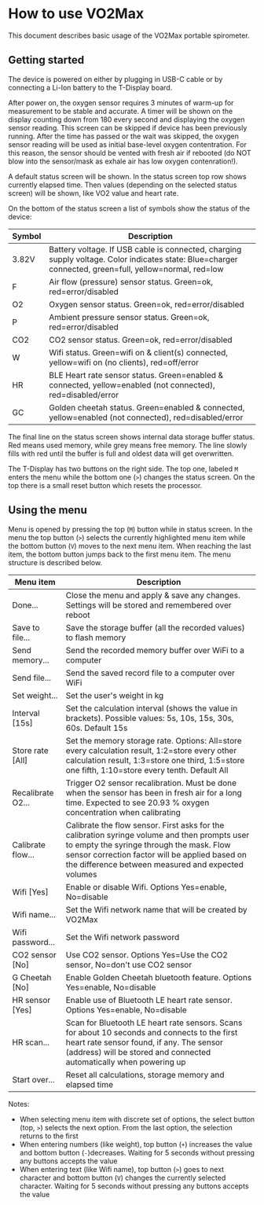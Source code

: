 # How to use VO2Max
This document describes basic usage of the VO2Max portable spirometer.

## Getting started

The device is powered on either by plugging in USB-C cable or by connecting a Li-Ion battery to the T-Display board.

After power on, the oxygen sensor requires 3 minutes of warm-up for measurement to be stable and accurate. A timer will be shown on the display counting down from 180 every second and displaying the oxygen sensor reading. This screen can be skipped if device has been previously running. After the time has passed or the wait was skipped, the oxygen sensor reading will be used as initial base-level oxygen contentration. For this reason, the sensor should be vented with fresh air if rebooted (do NOT blow into the sensor/mask as exhale air has low oxygen contenration!).

A default status screen will be shown. In the status screen top row shows currently elapsed time. Then values (depending on the selected status screen) will be shown, like VO2 value and heart rate.

On the bottom of the status screen a list of symbols show the status of the device:

| Symbol | Description |
|--------|-------------|
| 3.82V  | Battery voltage. If USB cable is connected, charging supply voltage. Color indicates state: Blue=charger connected, green=full, yellow=normal, red=low |
| F      | Air flow (pressure) sensor status. Green=ok, red=error/disabled |
| O2     | Oxygen sensor status. Green=ok, red=error/disabled |
| P      | Ambient pressure sensor status. Green=ok, red=error/disabled |
| CO2    | CO2 sensor status. Green=ok, red=error/disabled |
| W      | Wifi status. Green=wifi on & client(s) connected, yellow=wifi on (no clients), red=off/error |
| HR     | BLE Heart rate sensor status. Green=enabled & connected, yellow=enabled (not connected), red=disabled/error |
| GC     | Golden cheetah status. Green=enabled & connected, yellow=enabled (not connected), red=disabled/error |

The final line on the status screen shows internal data storage buffer status. Red means used memory, while grey means free memory. The line slowly fills with red until the buffer is full and oldest data will get overwritten.

The T-Display has two buttons on the right side. The top one, labeled ```M``` enters the menu while the bottom one (```>```) changes the status screen. On the top there is a small reset button which resets the processor.

## Using the menu

Menu is opened by pressing the top (```M```) button while in status screen. In the menu the top button (```>```) selects the currently highlighted menu item while the bottom button (```V```) moves to the next menu item. When reaching the last item, the bottom button jumps back to the first menu item. The menu structure is described below.

| Menu item | Description |
|-----------|-------------|
| Done... | Close the menu and apply & save any changes. Settings will be stored and remembered over reboot |
| Save to file... | Save the storage buffer (all the recorded values) to flash memory |
| Send memory... | Send the recorded memory buffer over WiFi to a computer |
| Send file... | Send the saved record file to a computer over WiFi |
| Set weight... | Set the user's weight in kg |
| Interval [15s] | Set the calculation interval (shows the value in brackets). Possible values: 5s, 10s, 15s, 30s, 60s. Default 15s |
| Store rate [All] | Set the memory storage rate. Options: All=store every calculation result, 1:2=store every other calculation result, 1:3=store one third, 1:5=store one fifth, 1:10=store every tenth. Default All |
| Recalibrate O2... | Trigger O2 sensor recalibration. Must be done when the sensor has been in fresh air for a long time. Expected to see 20.93 % oxygen concentration when calibrating |
| Calibrate flow... | Calibrate the flow sensor. First asks for the calibration syringe volume and then prompts user to empty the syringe through the mask. Flow sensor correction factor will be applied based on the difference between measured and expected volumes |
| Wifi [Yes] | Enable or disable Wifi. Options Yes=enable, No=disable |
| Wifi name... | Set the Wifi network name that will be created by VO2Max |
| Wifi password... | Set the Wifi network password |
| CO2 sensor [No] | Use CO2 sensor. Options Yes=Use the CO2 sensor, No=don't use CO2 sensor |
| G Cheetah [No] | Enable Golden Cheetah bluetooth feature. Options Yes=enable, No=disable |
| HR sensor [Yes] | Enable use of Bluetooth LE heart rate sensor. Options Yes=enable, No=disable |
| HR scan... | Scan for Bluetooth LE heart rate sensors. Scans for about 10 seconds and connects to the first heart rate sensor found, if any. The sensor (address) will be stored and connected automatically when powering up |
| Start over... | Reset all calculations, storage memory and elapsed time |

Notes:
 - When selecting menu item with discrete set of options, the select button (top, ```>```) selects the next option. From the last option, the selection returns to the first
 - When entering numbers (like weight), top button (```+```) increases the value and bottom button (```-```)decreases. Waiting for 5 seconds without pressing any buttons accepts the value
 - When entering text (like Wifi name), top button (```>```) goes to next character and bottom button (```V```) changes the currently selected character. Waiting for 5 seconds without pressing any buttons accepts the value


